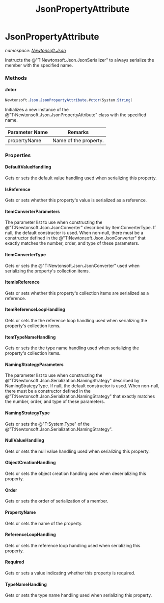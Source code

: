 ﻿---
title: JsonPropertyAttribute
---

# JsonPropertyAttribute
_namespace: [Newtonsoft.Json](N-Newtonsoft.Json.html)_

Instructs the @"T:Newtonsoft.Json.JsonSerializer" to always serialize the member with the specified name.



### Methods

#### #ctor
```csharp
Newtonsoft.Json.JsonPropertyAttribute.#ctor(System.String)
```
Initializes a new instance of the @"T:Newtonsoft.Json.JsonPropertyAttribute" class with the specified name.

|Parameter Name|Remarks|
|--------------|-------|
|propertyName|Name of the property.|



### Properties

#### DefaultValueHandling
Gets or sets the default value handling used when serializing this property.
#### IsReference
Gets or sets whether this property's value is serialized as a reference.
#### ItemConverterParameters
The parameter list to use when constructing the @"T:Newtonsoft.Json.JsonConverter" described by ItemConverterType.
 If null, the default constructor is used.
 When non-null, there must be a constructor defined in the @"T:Newtonsoft.Json.JsonConverter" that exactly matches the number,
 order, and type of these parameters.
#### ItemConverterType
Gets or sets the @"T:Newtonsoft.Json.JsonConverter" used when serializing the property's collection items.
#### ItemIsReference
Gets or sets whether this property's collection items are serialized as a reference.
#### ItemReferenceLoopHandling
Gets or sets the the reference loop handling used when serializing the property's collection items.
#### ItemTypeNameHandling
Gets or sets the the type name handling used when serializing the property's collection items.
#### NamingStrategyParameters
The parameter list to use when constructing the @"T:Newtonsoft.Json.Serialization.NamingStrategy" described by NamingStrategyType. 
 If null, the default constructor is used.
 When non-null, there must be a constructor defined in the @"T:Newtonsoft.Json.Serialization.NamingStrategy" that exactly matches the number,
 order, and type of these parameters.
#### NamingStrategyType
Gets or sets the @"T:System.Type" of the @"T:Newtonsoft.Json.Serialization.NamingStrategy".
#### NullValueHandling
Gets or sets the null value handling used when serializing this property.
#### ObjectCreationHandling
Gets or sets the object creation handling used when deserializing this property.
#### Order
Gets or sets the order of serialization of a member.
#### PropertyName
Gets or sets the name of the property.
#### ReferenceLoopHandling
Gets or sets the reference loop handling used when serializing this property.
#### Required
Gets or sets a value indicating whether this property is required.
#### TypeNameHandling
Gets or sets the type name handling used when serializing this property.
